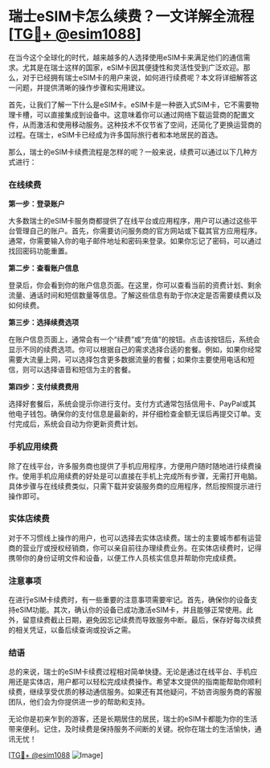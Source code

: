 # 瑞士eSIM卡怎么续费？一文详解全流程[[TG💪+ @esim1088](https://t.me/s/esim1088)]

在当今这个全球化的时代，越来越多的人选择使用eSIM卡来满足他们的通信需求。尤其是在瑞士这样的国家，eSIM卡因其便捷性和灵活性受到广泛欢迎。那么，对于已经拥有瑞士eSIM卡的用户来说，如何进行续费呢？本文将详细解答这一问题，并提供清晰的操作步骤和实用建议。

首先，让我们了解一下什么是eSIM卡。eSIM卡是一种嵌入式SIM卡，它不需要物理卡槽，可以直接集成到设备中。这意味着你可以通过网络下载运营商的配置文件，从而激活和使用移动服务。这种技术不仅节省了空间，还简化了更换运营商的过程。在瑞士，eSIM卡已经成为许多国际旅行者和本地居民的首选。

那么，瑞士的eSIM卡续费流程是怎样的呢？一般来说，续费可以通过以下几种方式进行：

### 在线续费

**第一步：登录账户**

大多数瑞士的eSIM卡服务商都提供了在线平台或应用程序，用户可以通过这些平台管理自己的账户。首先，你需要访问服务商的官方网站或下载其官方应用程序。通常，你需要输入你的电子邮件地址和密码来登录。如果你忘记了密码，可以通过找回密码功能重置。

**第二步：查看账户信息**

登录后，你会看到你的账户信息页面。在这里，你可以查看当前的资费计划、剩余流量、通话时间和短信数量等信息。了解这些信息有助于你决定是否需要续费以及如何续费。

**第三步：选择续费选项**

在账户信息页面上，通常会有一个“续费”或“充值”的按钮。点击该按钮后，系统会显示不同的续费选项。你可以根据自己的需求选择合适的套餐。例如，如果你经常需要大流量上网，可以选择包含更多数据流量的套餐；如果你主要使用电话和短信，则可以选择语音和短信为主的套餐。

**第四步：支付续费费用**

选择好套餐后，系统会提示你进行支付。支付方式通常包括信用卡、PayPal或其他电子钱包。确保你的支付信息是最新的，并仔细检查金额无误后再提交订单。支付完成后，系统会自动为你更新资费计划。

### 手机应用续费

除了在线平台，许多服务商也提供了手机应用程序，方便用户随时随地进行续费操作。使用手机应用续费的好处是可以直接在手机上完成所有步骤，无需打开电脑。具体步骤与在线续费类似，只需下载并安装服务商的应用程序，然后按照提示进行操作即可。

### 实体店续费

对于不习惯线上操作的用户，也可以选择去实体店续费。瑞士的主要城市都有运营商的营业厅或授权经销商，你可以亲自前往办理续费业务。在实体店续费时，记得携带你的身份证明文件和设备，以便工作人员核实信息并帮助你完成续费。

### 注意事项

在进行eSIM卡续费时，有一些重要的注意事项需要牢记。首先，确保你的设备支持eSIM功能。其次，确认你的设备已成功激活eSIM卡，并且能够正常使用。此外，留意续费截止日期，避免因忘记续费而导致服务中断。最后，保存好每次续费的相关凭证，以备后续查询或投诉之需。

### 结语

总的来说，瑞士的eSIM卡续费过程相对简单快捷。无论是通过在线平台、手机应用还是实体店，用户都可以轻松完成续费操作。希望本文提供的指南能帮助你顺利续费，继续享受优质的移动通信服务。如果还有其他疑问，不妨咨询服务商的客服团队，他们会为你提供进一步的帮助和支持。

无论你是初来乍到的游客，还是长期居住的居民，瑞士的eSIM卡都能为你的生活带来便利。记住，及时续费是保持服务不间断的关键。祝你在瑞士的生活愉快，通讯无忧！

[[TG💪+ @esim1088](https://t.me/s/esim1088) ![Image](https://i.postimg.cc/4NQfJmqS/Snipaste-2025-05-13-00-14-12.png)]